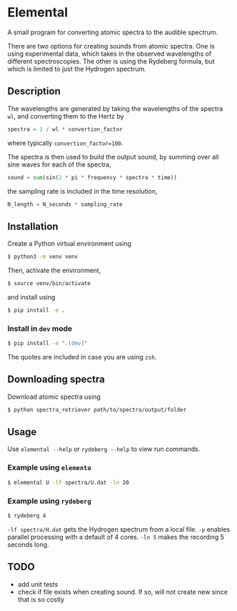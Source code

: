 # Elemental

A small program for converting atomic spectra to the audible spectrum.

There are two options for creating sounds from atomic spectra. One is using experimental data, which takes in the observed wavelengths of different spectroscopies. The other is using the Rydeberg formula, but which is limited to just the Hydrogen spectrum.

## Description
The wavelengths are generated by taking the wavelengths of the spectra `wl`, and converting them to the Hertz by
```python
spectra = 1 / wl * convertion_factor
```
where typically `convertion_factor=100`.

The spectra is then used to build the output sound, by summing over all sine waves for each of the spectra,

```python
sound = sum(sin(2 * pi * frequency * spectra * time))
```

the sampling rate is included in the time resolution,

```python
N_length = N_seconds * sampling_rate
```

## Installation
Create a Python virtual environment using
```bash
$ python3 -m venv venv
```
Then, activate the environment,
```bash
$ source venv/bin/activate
```
and install using
```bash
$ pip install -e .
```

### Install in `dev` mode
```bash
$ pip install -e ".[dev]"
```
The quotes are included in case you are using `zsh`.

## Downloading spectra
Download atomic spectra using
```bash
$ python spectra_retriever path/to/spectra/output/folder
```

## Usage
Use `elemental --help` or `rydeberg --help` to view run commands.

### Example using `elementa`
```bash
$ elemental U -lf spectra/U.dat -ln 20
```

### Example using `rydeberg`
```bash
$ rydeberg 4
```

`-lf spectra/H.dat` gets the Hydrogen spectrum from a local file. `-p` enables parallel processing with a default of 4 cores. `-ln 5` makes the recording 5 seconds long.

## TODO
- add unit tests
- check if file exists when creating sound. If so, will not create new since that is so costly
